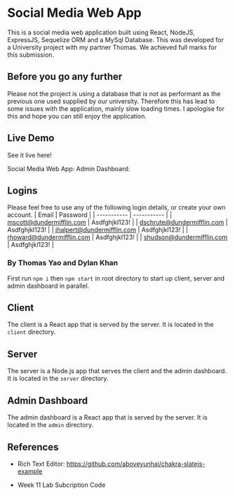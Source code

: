 # Social Media Web App

This is a social media web application built using React, NodeJS, ExpressJS, Sequelize ORM and a MySql Database. This was developed for a University project with my partner Thomas. We achieved full marks for this submission.

## Before you go any further
Please not the project is using a database that is not as performant as the previous one used supplied by our university. Therefore this has lead to some issues with the application, mainly slow loading times. I apologise for this and hope you can still enjoy the application.

## Live Demo
See it live here!

Social Media Web App: 
Admin Dashboard:

## Logins
Please feel free to use any of the following login details, or create your own account.
| Email       | Password    |
| ----------- | ----------- |
| mscott@dundermifflin.com      | Asdfghjkl123!       |
| dschrute@dundermifflin.com   | Asdfghjkl123!        |
| jhalpert@dundermifflin.com | Asdfghjkl123!        |
| rhoward@dundermifflin.com | Asdfghjkl123! |
| shudson@dundermifflin.com | Asdfghjkl123! |

### By Thomas Yao and Dylan Khan

First run `npm i` then `npm start` in root directory to start up client, server and admin dashboard in parallel.

## Client

The client is a React app that is served by the server. It is located in the `client` directory.

## Server

The server is a Node.js app that serves the client and the admin dashboard. It is located in the `server` directory.

## Admin Dashboard

The admin dashboard is a React app that is served by the server. It is located in the `admin` directory.




## References 
- Rich Text Editor: https://github.com/aboveyunhai/chakra-slatejs-example

- Week 11 Lab Subcription Code




